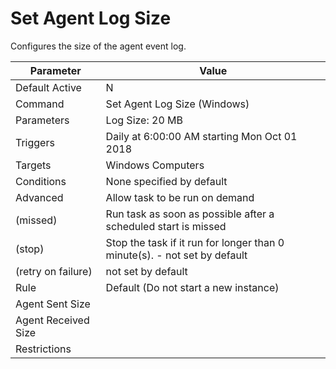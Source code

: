 [title]: # (Set Agent Log Size)
[tags]: # (task)
[priority]: # (5)
# Set Agent Log Size

Configures the size of the agent event log.

| Parameter | Value |
| ----- | ----- |
| Default Active | N |
| Command | Set Agent Log Size (Windows) |
| Parameters | Log Size: 20 MB |
| Triggers | Daily at 6:00:00 AM starting Mon Oct 01 2018 |
| Targets | Windows Computers |
| Conditions | None specified by default |
| Advanced | Allow task to be run on demand |
| (missed) | Run task as soon as possible after a scheduled start is missed |
| (stop) | Stop the task if it run for longer than 0 minute(s). - not set by default |
| (retry on failure) | not set by default |
| Rule | Default (Do not start a new instance) |
| Agent Sent Size | |
| Agent Received Size | |
| Restrictions | |
